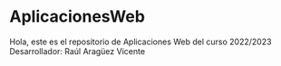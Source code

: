 # AplicacionesWeb
Hola, este es el repositorio de Aplicaciones Web del curso 2022/2023
Desarrollador: Raúl Aragüez Vicente

